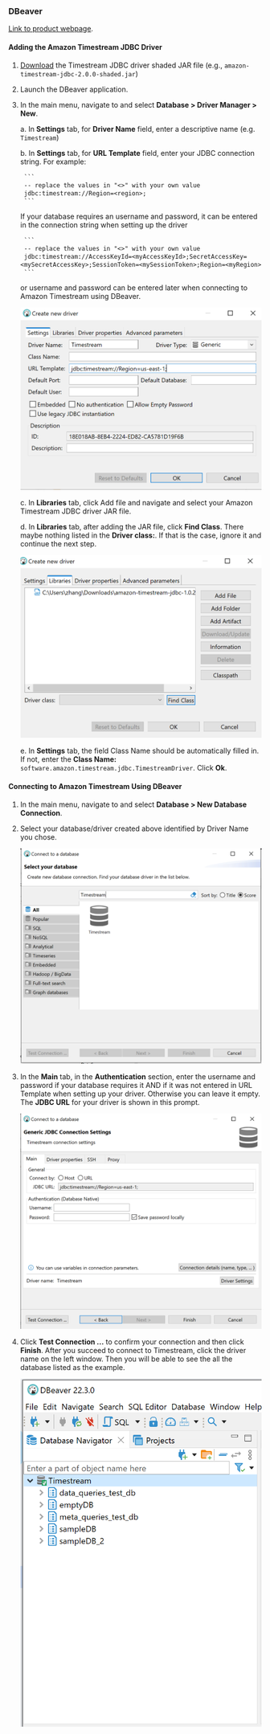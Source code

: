 ### DBeaver 
[Link to product webpage](https://dbeaver.io/download/).

#### Adding the Amazon Timestream JDBC Driver
1. [Download](https://github.com/awslabs/amazon-timestream-driver-jdbc/releases/latest) the Timestream JDBC driver shaded JAR file (e.g., `amazon-timestream-jdbc-2.0.0-shaded.jar`)

2. Launch the DBeaver application.

3. In the main menu, navigate to and select **Database > Driver Manager > New**.

    a. In **Settings** tab, for **Driver Name** field, enter a descriptive name (e.g. `Timestream`)

    b. In **Settings** tab, for **URL Template** field, enter your JDBC connection string. For example:
      
        ```
        -- replace the values in "<>" with your own value
        jdbc:timestream://Region=<region>;
        ```

    If your database requires an username and password, it can be entered in the connection string when setting up the driver

        ```
        -- replace the values in "<>" with your own value
        jdbc:timestream://AccessKeyId=<myAccessKeyId>;SecretAccessKey=<mySecretAccessKey>;SessionToken=<mySessionToken>;Region=<myRegion>
        ```

    or username and password can be entered later when connecting to Amazon Timestream using DBeaver.

    ![Example](../images/dbeaver/dbeaver1.png)

    c. In **Libraries** tab, click Add file and navigate and select your Amazon Timestream JDBC driver JAR file.

    d. In **Libraries** tab, after adding the JAR file, click **Find Class**. There maybe nothing listed in the **Driver class:**. If that is the case, ignore it and continue the next step. 

    ![Example](../images/dbeaver/dbeaver2.png)

    e. In **Settings** tab, the field Class Name should be automatically filled in. If not, enter the **Class Name:** ```software.amazon.timestream.jdbc.TimestreamDriver```. Click **Ok**.

#### Connecting to Amazon Timestream Using DBeaver
1. In the main menu, navigate to and select **Database > New Database Connection**.
    
2. Select your database/driver created above identified by Driver Name you chose. 

    ![Example](../images/dbeaver/dbeaver3.png)

3. In the **Main** tab, in the **Authentication** section, enter the username and password if your database requires it AND if it was not entered in URL Template when setting up your driver. Otherwise you can leave it empty. The **JDBC URL** for your driver is shown in this prompt.

    ![Example](../images/dbeaver/dbeaver4.png)

4. Click **Test Connection ...** to confirm your connection and then click **Finish**. After you succeed to connect to Timestream, click the driver name on the left window. Then you will be able to see the all the database listed as the example.

    ![Example](../images/dbeaver/dbeaver5.png)